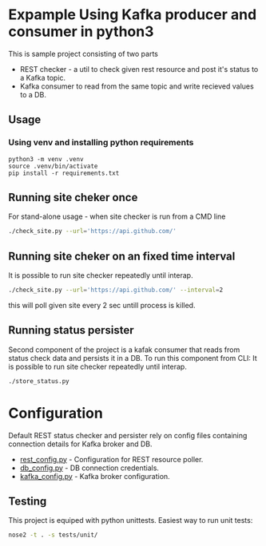 # Expample Using Kafka producer and consumer in python3
This is sample project consisting of two parts
 - REST checker - a util to check given rest resource and post it's status to a Kafka topic.
 - Kafka consumer to read from the same topic and write recieved values to a DB.

 ## Usage
### Using venv and installing python requirements
```
python3 -m venv .venv
source .venv/bin/activate
pip install -r requirements.txt
```

## Running site cheker once
For stand-alone usage - when site checker is run from a CMD line
```sh
./check_site.py --url='https://api.github.com/'
```

## Running site cheker on an fixed time interval
It is possible to run site checker repeatedly until interap.
```sh
./check_site.py --url='https://api.github.com/' --interval=2
```
this will poll given site every 2 sec untill process is killed.

## Running status persister
Second component of the project is a kafak consumer that reads from status check data
and persists it in a DB.
To run this component from CLI:
It is possible to run site checker repeatedly until interap.
```sh
./store_status.py
```


# Configuration
Default REST status checker and persister rely on config files containing connection details 
for Kafka broker and DB.
- [rest_config.py](./rest_config.py) - Configuration for REST resource poller.
- [db_config.py](./db_config.py) - DB connection credentials.
- [kafka_config.py](./kafka_config.py) - Kafka broker configuration.


 ## Testing
This project is equiped with python unittests.
Easiest way to run unit tests:
```sh
nose2 -t . -s tests/unit/
```
